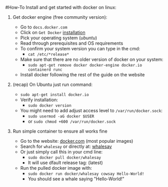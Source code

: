 #How-To Install and get started with docker on linux:

1. Get docker engine (free community version):
    - Go to `docs.docker.com`
    - Click on `Get Docker` [installation][1]
    - Pick your operating system (*ubuntu*)
    - Read through prerequisites and OS requirements
    - To confirm your system version you can type in the cmd:
        - `cat /etc/*release*`
    - Make sure that there are no older version of docker on your system:
        - `sudo apt-get remove docker docker-engine docker.io containerd runc`
    - Install docker following the rest of the guide on the website

2. (recap) On Ubuntu just run command:
    - `sudo apt-get install docker.io`
    - Verify installation:
        - `sudo docker version`
    - You might need to add adjust access level to `/var/run/docker.sock`:
        - `sudo usermod -aG docker $USER`
        - or `sudo chmod +600 /var/run/docker.sock`

3. Run simple container to ensure all works fine
    - Go to the website: [docker.com][2] (most popular images)
    - Search for `whalesay` or directly at: [whalesay][3]
    - Or just simply call this in your cmd line:
        - `sudo docker pull docker/whalesay`
        - It will use dfault release tag: (latest)
    - Run the pulled docker image with:
        - `sudo docker run docker/whalesay cowsay Hello-World!`
        - You should see a whale saying "Hello-World!"

[1]: <docs.docker.com/desktop/linux/install/> "docker linux install"
[2]: <hub.docker.com> "dcoker images"
[3]: <https://hub.docker.com/r/docker/whalesay> "docker whalesay image"
